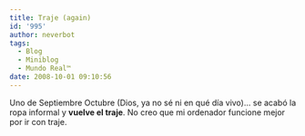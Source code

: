 ```yaml
---
title: Traje (again)
id: '995'
author: neverbot
tags:
  - Blog
  - Miniblog
  - Mundo Real™
date: 2008-10-01 09:10:56
---
```


Uno de Septiembre Octubre (Dios, ya no sé ni en qué día vivo)... se acabó la ropa informal y **vuelve el traje**. No creo que mi ordenador funcione mejor por ir con traje.